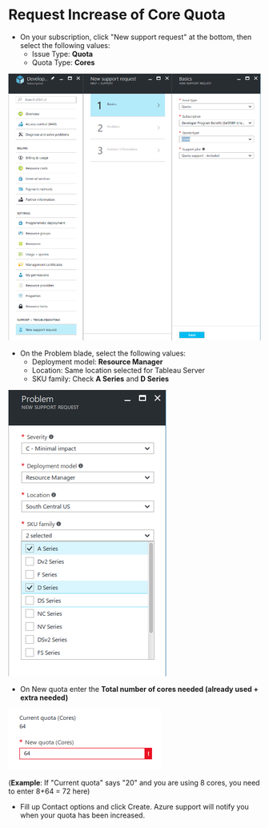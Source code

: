 # Request Increase of Core Quota

* On your subscription, click "New support request" at the bottom, then select the following values:
    * Issue Type: **Quota**
    * Quota Type: **Cores**

![Increase quota 1 of 3](images/increasequota1.png)

* On the Problem blade, select the following values:
    * Deployment model: **Resource Manager**
    * Location: Same location selected for Tableau Server
    * SKU family: Check **A Series** and **D Series**

![Increase quota 2 of 3](images/increasequota2.png)

* On New quota enter the **Total number of cores needed (already used + extra needed)**

![Increase quota 3 of 3](images/increasequota3.png)

(**Example**: If "Current quota" says "20" and you are using 8 cores, you need to enter 8+64 = 72 here)

* Fill up Contact options and click Create. Azure support will notify you when your quota has been increased. 
